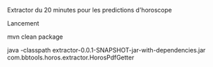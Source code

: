 Extractor du 20 minutes pour les predictions d'horoscope

Lancement


mvn clean package


java -classpath extractor-0.0.1-SNAPSHOT-jar-with-dependencies.jar com.bbtools.horos.extractor.HorosPdfGetter